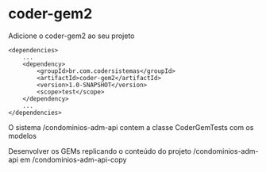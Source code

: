 # coder-gem2

Adicione o coder-gem2 ao seu projeto

	<dependencies>
		...
		<dependency>
			<groupId>br.com.codersistemas</groupId>
			<artifactId>coder-gem2</artifactId>
			<version>1.0-SNAPSHOT</version>
			<scope>test</scope>
		</dependency>
		...
	</dependencies>
	
O sistema /condominios-adm-api contem a classe CoderGemTests com os modelos

Desenvolver os GEMs replicando o conteúdo do projeto /condominios-adm-api em /condominios-adm-api-copy
